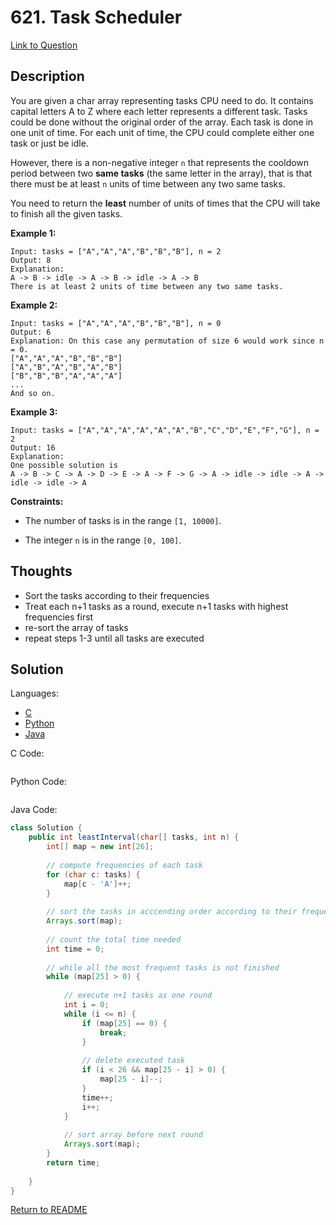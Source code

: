 # 621. Task Scheduler

[Link to Question](https://leetcode.com/problems/task-scheduler/)

## Description

You are given a char array representing tasks CPU need to do. It contains capital letters A to Z where each letter represents a different task. Tasks could be done without the original order of the array. Each task is done in one unit of time. For each unit of time, the CPU could complete either one task or just be idle.

However, there is a non-negative integer `n` that represents the cooldown period between two **same tasks** (the same letter in the array), that is that there must be at least `n` units of time between any two same tasks.

You need to return the **least** number of units of times that the CPU will take to finish all the given tasks.

 

**Example 1:**

```
Input: tasks = ["A","A","A","B","B","B"], n = 2
Output: 8
Explanation: 
A -> B -> idle -> A -> B -> idle -> A -> B
There is at least 2 units of time between any two same tasks.
```

**Example 2:**

```
Input: tasks = ["A","A","A","B","B","B"], n = 0
Output: 6
Explanation: On this case any permutation of size 6 would work since n = 0.
["A","A","A","B","B","B"]
["A","B","A","B","A","B"]
["B","B","B","A","A","A"]
...
And so on.
```

**Example 3:**

```
Input: tasks = ["A","A","A","A","A","A","B","C","D","E","F","G"], n = 2
Output: 16
Explanation: 
One possible solution is
A -> B -> C -> A -> D -> E -> A -> F -> G -> A -> idle -> idle -> A -> idle -> idle -> A
```

 

**Constraints:**

- The number of tasks is in the range `[1, 10000]`.

- The integer `n` is in the range `[0, 100]`.

    

## Thoughts

- Sort the tasks according to their frequencies
- Treat each n+1 tasks as a round, execute n+1 tasks with highest frequencies first
- re-sort the array of tasks
- repeat steps 1-3 until all tasks are executed





## Solution

Languages:

- [C](#C)
- [Python](#python)
- [Java](#java)

<div id="C"></div>C Code:

```C

```

<div id="python"></div>Python Code:

```python

```

<div id="java"></div>Java Code:

```java
class Solution {
    public int leastInterval(char[] tasks, int n) {
        int[] map = new int[26];
        
        // compute frequencies of each task
        for (char c: tasks) {
            map[c - 'A']++;
        }
        
        // sort the tasks in acccending order according to their frequencies
        Arrays.sort(map);
        
        // count the total time needed
        int time = 0;
        
        // while all the most frequent tasks is not finished
        while (map[25] > 0) {
            
            // execute n+1 tasks as one round
            int i = 0;
            while (i <= n) {
                if (map[25] == 0) {
                    break;
                }
                
                // delete executed task
                if (i < 26 && map[25 - i] > 0) {
                    map[25 - i]--;
                }
                time++;
                i++;
            }
            
            // sort array before next round
            Arrays.sort(map);
        }
        return time;
        
    }
}
```

[Return to README](./../README.md)